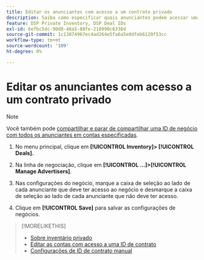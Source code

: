 ```yaml
---
title: Editar os anunciantes com acesso a um contrato privado
description: Saiba como especificar quais anunciantes podem acessar uma venda privada.
feature: DSP Private Inventory, DSP Deal IDs
exl-id: 6efbc5dc-90d8-46a5-88fe-218990c6336d
source-git-commit: 1c13874967ec4ad264e5fa6a5e0dfeb6120f53cc
workflow-type: tm+mt
source-wordcount: '109'
ht-degree: 0%

---
```


# Editar os anunciantes com acesso a um contrato privado

>[!NOTE]
>
>Você também pode [compartilhar e parar de compartilhar uma ID de negócio com todos os anunciantes em contas especificadas](deal-id-share.md).

1. No menu principal, clique em **[!UICONTROL Inventory]> [!UICONTROL Deals].**

1. Na linha de negociação, clique em  **[!UICONTROL ...]>[!UICONTROL Manage Advertisers]**.

1. Nas configurações do negócio, marque a caixa de seleção ao lado de cada anunciante que deve ter acesso ao negócio e desmarque a caixa de seleção ao lado de cada anunciante que não deve ter acesso.

1. Clique em **[!UICONTROL Save]** para salvar as configurações de negócios.

>[!MORELIKETHIS]
>* [Sobre inventário privado](private-inventory-about.md)
>* [Editar as contas com acesso a uma ID de contrato](/help/dsp/inventory/deal-id-share.md)
>* [Configurações de ID de contrato manual](deal-id-settings.md)

